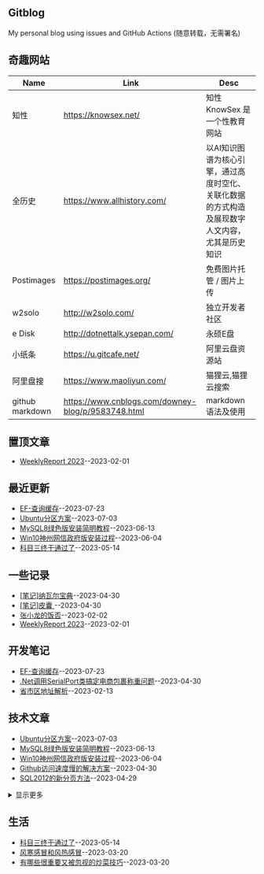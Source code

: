 ## Gitblog
My personal blog using issues and GitHub Actions (随意转载，无需署名)
## 奇趣网站
| Name | Link | Desc | 
 | ---- | ---- | ---- |
| 知性 | https://knowsex.net/ | 知性 KnowSex 是一个性教育网站 |
| 全历史 | https://www.allhistory.com/ | 以AI知识图谱为核心引擎，通过高度时空化、关联化数据的方式构造及展现数字人文内容，尤其是历史知识 |
| Postimages | https://postimages.org/ | 免费图片托管 / 图片上传 |
| w2solo | http://w2solo.com/ | 独立开发者社区 |
|  e Disk | http://dotnettalk.ysepan.com/ |  永硕E盘 |
|  小纸条  | https://u.gitcafe.net/ |  阿里云盘资源站 |
|  阿里盘搜 | https://www.maoliyun.com/ |  猫狸云,猫狸云搜索 |
|  github markdown | https://www.cnblogs.com/downey-blog/p/9583748.html |  markdown语法及使用 |
## 置顶文章
- [WeeklyReport 2023](https://github.com/haoz0x139/myblog/issues/1)--2023-02-01
## 最近更新
- [ EF-查询缓存](https://github.com/haoz0x139/myblog/issues/25)--2023-07-23
- [Ubuntu分区方案](https://github.com/haoz0x139/myblog/issues/24)--2023-07-03
- [MySQL8绿色版安装简明教程](https://github.com/haoz0x139/myblog/issues/23)--2023-06-13
- [Win10神州网信政府版安装过程](https://github.com/haoz0x139/myblog/issues/22)--2023-06-04
- [科目三终于通过了](https://github.com/haoz0x139/myblog/issues/21)--2023-05-14
## 一些记录
- [[笔记]纳瓦尔宝典](https://github.com/haoz0x139/myblog/issues/20)--2023-04-30
- [[笔记]皮囊 ](https://github.com/haoz0x139/myblog/issues/19)--2023-04-30
- [张小龙的饭否](https://github.com/haoz0x139/myblog/issues/4)--2023-02-02
- [WeeklyReport 2023](https://github.com/haoz0x139/myblog/issues/1)--2023-02-01
## 开发笔记
- [ EF-查询缓存](https://github.com/haoz0x139/myblog/issues/25)--2023-07-23
- [.Net调用SerialPort类搞定电商包裹称重问题](https://github.com/haoz0x139/myblog/issues/18)--2023-04-30
- [省市区地址解析](https://github.com/haoz0x139/myblog/issues/12)--2023-02-13
## 技术文章
- [Ubuntu分区方案](https://github.com/haoz0x139/myblog/issues/24)--2023-07-03
- [MySQL8绿色版安装简明教程](https://github.com/haoz0x139/myblog/issues/23)--2023-06-13
- [Win10神州网信政府版安装过程](https://github.com/haoz0x139/myblog/issues/22)--2023-06-04
- [Github访问速度慢的解决方案](https://github.com/haoz0x139/myblog/issues/17)--2023-04-30
- [SQL2012的新分页方法](https://github.com/haoz0x139/myblog/issues/16)--2023-04-29
<details><summary>显示更多</summary>

- [解决Win10电脑无法登录微软账号的方法](https://github.com/haoz0x139/myblog/issues/13)--2023-03-05
- [git中的SSL证书问题：无法获取本地颁发者证书错误的解决办法](https://github.com/haoz0x139/myblog/issues/10)--2023-02-07
- [Scoop windows下的包管理器](https://github.com/haoz0x139/myblog/issues/9)--2023-02-03
</details>

## 生活
- [科目三终于通过了](https://github.com/haoz0x139/myblog/issues/21)--2023-05-14
- [风寒感冒和风热感冒](https://github.com/haoz0x139/myblog/issues/15)--2023-03-20
- [有哪些很重要又被忽视的炒菜技巧](https://github.com/haoz0x139/myblog/issues/14)--2023-03-20
